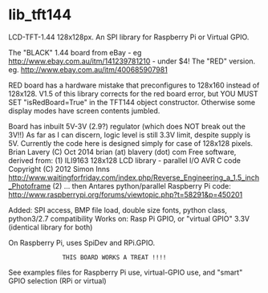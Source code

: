 lib_tft144
==========

LCD-TFT-1.44 128x128px.  An SPI library for Raspberry Pi or Virtual GPIO.

The "BLACK" 1.44 board from eBay -    eg http://www.ebay.com.au/itm/141239781210     - under $4!
The "RED" version. eg. http://www.ebay.com.au/itm/400685907981

RED board has a hardware mistake that preconfigures to 128x160 instead of 128x128.
V1.5 of this library corrects for the red board error, but YOU MUST SET "isRedBoard=True" in the TFT144 object constructor.
Otherwise some display modes have screen contents jumbled.

Board has inbuilt 5V-3V (2.9?) regulator (which does NOT break out the 3V!!)
As far as I can discern, logic level is still 3.3V limit, despite supply is 5V.
Currently the code here is designed simply for case of 128x128 pixels.
Brian Lavery (C) Oct 2014    brian (at) blavery (dot) com
Free software, derived from:
   (1) ILI9163 128x128 LCD library   - parallel I/O AVR C code
      Copyright (C) 2012 Simon Inns
      http://www.waitingforfriday.com/index.php/Reverse_Engineering_a_1.5_inch_Photoframe
   (2) ... then Antares python/parallel Raspberry Pi code:
      http://www.raspberrypi.org/forums/viewtopic.php?t=58291&p=450201

Added: SPI access, BMP file load, double size fonts, python class, python3/2.7 compatibility
Works on: Rasp Pi GPIO,    or "virtual GPIO" 3.3V   (identical library for both)

On Raspberry Pi, uses SpiDev and RPi.GPIO.


                   THIS BOARD WORKS A TREAT !!!!



See examples files  for Raspberry Pi use, virtual-GPIO use, and "smart" GPIO selection (RPi or virtual)

